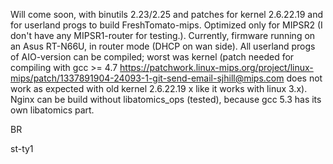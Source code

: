 Will come soon, with binutils 2.23/2.25 and patches for kernel 2.6.22.19 and for userland progs to build FreshTomato-mips. Optimized only for MIPSR2 (I don't have any  MIPSR1-router for testing.). Currently, firmware running on an Asus RT-N66U, in router mode (DHCP on wan side). All userland progs of AIO-version can be compiled; worst was kernel (patch needed for compiling with gcc >= 4.7 https://patchwork.linux-mips.org/project/linux-mips/patch/1337891904-24093-1-git-send-email-sjhill@mips.com does not work as expected with old kernel 2.6.22.19 x like it works with linux 3.x).
Nginx can be build without libatomics_ops (tested), because gcc 5.3 has its own libatomics part.

BR

st-ty1
